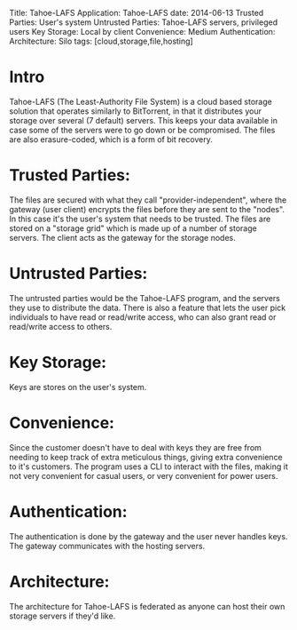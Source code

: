 Title: Tahoe-LAFS
Application: Tahoe-LAFS
date: 2014-06-13
Trusted Parties: User's system
Untrusted Parties: Tahoe-LAFS servers, privileged users
Key Storage: Local by client
Convenience: Medium
Authentication: 
Architecture: Silo
tags: [cloud,storage,file,hosting]

# Intro
Tahoe-LAFS (The Least-Authority File System) is a cloud based storage solution
that operates similarly to BitTorrent, in that it distributes your storage over
several (7 default) servers.  This keeps your data available in case some of the
servers were to go down or be compromised. The files are also erasure-coded,
which is a form of bit recovery.

# Trusted Parties: 
The files are secured with what they call "provider-independent", where the
gateway (user client) encrypts the files before they are sent to the "nodes". In
this case it's the user's system that needs to be trusted. The files are stored
on a "storage grid" which is made up of a number of storage servers. The client
acts as the gateway for the storage nodes.

# Untrusted Parties:
The untrusted parties would be the Tahoe-LAFS program, and the servers they use
to distribute the data. There is also a feature that lets the user pick
individuals to have read or read/write access, who can also grant read or
read/write access to others. 

# Key Storage:
Keys are stores on the user's system.

# Convenience:
Since the customer doesn't have to deal with keys they are free from needing to
keep track of extra meticulous things, giving extra convenience to it's
customers. The program uses a CLI to interact with the files, making it not very
convenient for casual users, or very convenient for power users.

# Authentication:
The authentication is done by the gateway and the user never handles keys. The
gateway communicates with the hosting servers.

# Architecture:
The architecture for Tahoe-LAFS is federated as anyone can host their own
storage servers if they'd like.

